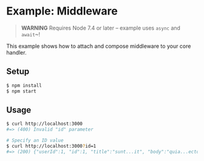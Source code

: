 # Example: Middleware

> **WARNING** Requires Node 7.4 or later – example uses `async` and `await`~!

This example shows how to attach and compose middleware to your core handler.

## Setup

```sh
$ npm install
$ npm start
```

## Usage

```sh
$ curl http://localhost:3000
#=> (400) Invalid "id" parameter

# Specify an ID value
$ curl http://localhost:3000?id=1
#=> (200) {"userId":1, "id":1, "title":"sunt...it", "body":"quia...ecto"}
```
